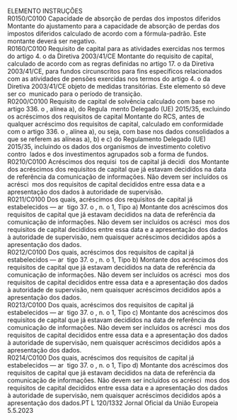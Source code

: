  
ELEMENTO  INSTRUÇÕES  
R0150/C0100  Capacidade de absorção 
de perdas dos impostos 
diferidos  Montante do ajustamento para a capacidade de absorção de perdas dos impostos 
diferidos calculado de acordo com a fórmula-padrão. 
Este montante deverá ser negativo.  
R0160/C0100  Requisito de capital para 
as atividades exercidas 
nos termos do artigo 4.  o 
da Diretiva 2003/41/CE  Montante do requisito de capital, calculado de acordo com as regras definidas no 
artigo 17.  o da Diretiva 2003/41/CE, para fundos circunscritos para fins específicos 
relacionados com as atividades de pensões exercidas nos termos do artigo 4.  o da 
Diretiva 2003/41/CE objeto de medidas transitórias. Este elemento só deve ser co ­
municado para o período de transição.  
R0200/C0100  Requisito de capital de 
solvência calculado com 
base no artigo 336.  o , 
alínea a), do Regula ­
mento Delegado (UE) 
2015/35, excluindo os 
acréscimos dos requisitos 
de capital  Montante do RCS, antes de qualquer acréscimo dos requisitos de capital, calculado 
em conformidade com o artigo 336.  o , alínea a), ou seja, com base nos dados 
consolidados a que se referem as alíneas a), b) e c) do Regulamento Delegado 
(UE) 2015/35, incluindo os dados dos organismos de investimento coletivo contro ­
lados e dos investimentos agrupados sob a forma de fundos.  
R0210/C0100  Acréscimos dos requisi ­
tos de capital já decidi ­
dos  Montante dos acréscimos dos requisitos de capital que já estavam decididos na data 
de referência da comunicação de informações. Não devem ser incluídos os acrésci ­
mos dos requisitos de capital decididos entre essa data e a apresentação dos dados à 
autoridade de supervisão.  
R0211/C0100  Dos quais, acréscimos 
dos requisitos de capital 
já estabelecidos — ar ­
tigo 37.  o , n.  o 1, Tipo a)  Montante dos acréscimos dos requisitos de capital que já estavam decididos na data 
de referência da comunicação de informações. Não devem ser incluídos os acrésci ­
mos dos requisitos de capital decididos entre essa data e a apresentação dos dados à 
autoridade de supervisão, nem quaisquer acréscimos decididos após a apresentação 
dos dados.  
R0212/C0100  Dos quais, acréscimos 
dos requisitos de capital 
já estabelecidos — ar ­
tigo 37.  o , n.  o 1, Tipo b)  Montante dos acréscimos dos requisitos de capital que já estavam decididos na data 
de referência da comunicação de informações. Não devem ser incluídos os acrésci ­
mos dos requisitos de capital decididos entre essa data e a apresentação dos dados à 
autoridade de supervisão, nem quaisquer acréscimos decididos após a apresentação 
dos dados.  
R0213/C0100  Dos quais, acréscimos 
dos requisitos de capital 
já estabelecidos — ar ­
tigo 37.  o , n.  o 1, Tipo c)  Montante dos acréscimos dos requisitos de capital que já estavam decididos na data 
de referência da comunicação de informações. Não devem ser incluídos os acrésci ­
mos dos requisitos de capital decididos entre essa data e a apresentação dos dados à 
autoridade de supervisão, nem quaisquer acréscimos decididos após a apresentação 
dos dados.  
R0214/C0100  Dos quais, acréscimos 
dos requisitos de capital 
já estabelecidos — ar ­
tigo 37.  o , n.  o 1, Tipo d)  Montante dos acréscimos dos requisitos de capital que já estavam decididos na data 
de referência da comunicação de informações. Não devem ser incluídos os acrésci ­
mos dos requisitos de capital decididos entre essa data e a apresentação dos dados à 
autoridade de supervisão, nem quaisquer acréscimos decididos após a apresentação 
dos dados.PT  L 120/1332 Jornal Oficial da União Europeia 5.5.2023